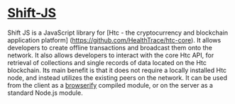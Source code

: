 # <a href="https://github.com/HealthTrace/htc-js">Shift-JS</a>

Shift JS is a JavaScript library for [Htc - the cryptocurrency and blockchain application platform]
(https://github.com/HealthTrace/htc-core). It allows developers to create offline transactions and broadcast
them onto the network. It also allows developers to interact with the core Htc API,
for retrieval of collections and single records of data located on the Htc blockchain.
 Its main benefit is that it does not require a locally installed Htc node,
  and instead utilizes the existing peers on the network. It can be used from the client as a
  [browserify](http://browserify.org/) compiled module, or on the server as a standard Node.js module.
